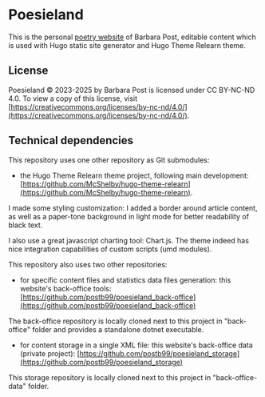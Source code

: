 # Poesieland

This is the personal [poetry website](https://poesieland.github.io/) of Barbara Post, editable content which is used with Hugo static site generator and Hugo Theme Relearn theme.

## License

Poesieland © 2023-2025 by Barbara Post is licensed under CC BY-NC-ND 4.0. To view a copy of this license, visit [https://creativecommons.org/licenses/by-nc-nd/4.0/](https://creativecommons.org/licenses/by-nc-nd/4.0/).

## Technical dependencies

This repository uses one other repository as Git submodules:

- the Hugo Theme Relearn theme project, following main development: [https://github.com/McShelby/hugo-theme-relearn](https://github.com/McShelby/hugo-theme-relearn).

I made some styling customization: I added a border around article content, as well as a paper-tone background in light mode for better readability of black text.

I also use a great javascript charting tool: Chart.js. The theme indeed has nice integration capabilities of custom scripts (umd modules).

This repository also uses two other repositories:

- for specific content files and statistics data files generation: this website's back-office tools: [https://github.com/postb99/poesieland_back-office](https://github.com/postb99/poesieland_back-office)

The back-office repository is locally cloned next to this project in "back-office" folder and provides a standalone dotnet executable.

- for content storage in a single XML file: this website's back-office data (private project): [https://github.com/postb99/poesieland_storage](https://github.com/postb99/poesieland_storage)

This storage repository is locally cloned next to this project in "back-office-data" folder.